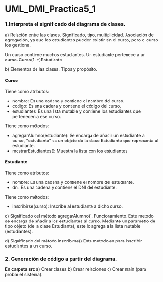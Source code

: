 # UML_DMI_Practica5_1

### 1.Interpreta el significado del diagrama de clases.

a) Relación entre las clases. Significado, tipo, multiplicidad. 
Asociación de agregación, ya que los estudiantes pueden existir sin el curso, pero el curso los gestiona.

Un curso contiene muchos estudiantes. Un estudiante pertenece a un curso. Curso(1..*)Estudiante

b) Elementos de las clases. Tipos y propósito. 

#### Curso
Tiene como atributos:
- nombre: Es una cadena y contiene el nombre del curso.
- codigo: Es una cadena y contiene el código del curso.
- estudiantes: Es una lista mutable y contiene los estudiantes que pertenecen a ese curso.

Tiene como métodos:
- agregarAlumno(estudiante): Se encarga de añadir un estudiante al curso, "estudiante" es un objeto de la clase Estudiante que representa al estudiante.
- mostrarEstudiantes(): Muestra la lista con los estudiantes

#### Estudiante
Tiene como atributos:
- nombre: Es una cadena y contiene el nombre del estudiante.
- dni: Es una cadena y contiene el DNI del estudiante.

Tiene como métodos:
- inscribirse(curso): Inscribe al estudiante a dicho curso.

c) Significado del método agregarAlumno(). Funcionamiento. 
Este metodo se encarga de añadir a los estudiantes al curso. Mediante un parametro de tipo objeto (de la clase Estudiante), este lo agrega a la lista mutable (estudiantes).

d) Significado del método inscribirse()
Este metodo es para inscribir estudiantes a un curso.

### 2. Generación de código a partir del diagrama. 
**En carpeta src**
a) Crear clases
b) Crear relaciones
c) Crear main (para probar el sistema).
